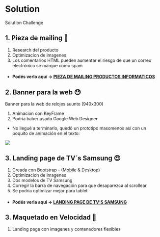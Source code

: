 # Solution
Solution Challenge 

## 1.  Pieza de mailing 🤩

1. Research del producto
2. Optimizacion de imagenes
3. Los comentarios HTML pueden aumentar el riesgo de que un correo electrónico se marque como spam

* #### Podés verlo aquí -> [PIEZA DE MAILING PRODUCTOS INFORMATICOS](https://wandabiss.github.io/solutionbox-mail/)


## 2.  Banner para la web 😓

Banner para la web de relojes suunto (940x300) 

1. Animacion con KeyFrame
2. Podría haber usado Google Web Designer

- No llegué a terminarlo, quedó un prototipo masomenos así con un poquito de animación en el texto:

![](https://i.imgur.com/PVLPaXY.jpg)


## 3.  Landing page de TV´s Samsung 😍

1. Creada con Bootstrap - (Mobile & Desktop)
2. Optimizacion de imagenes
3. Dos modelos de TV Samsung
4. Corregir la barra de navegación para que desaparezca al scrollear
5. Se podria optimizar mejor para tablet

* #### Podés verla aquí -> [LANDING PAGE DE TV'S SAMSUNG](https://wandabiss.github.io/solutionbox-landingpage/)

## 3.  Maquetado en Velocidad 🚀

1. Landing page con imagenes y contenedores flexibles